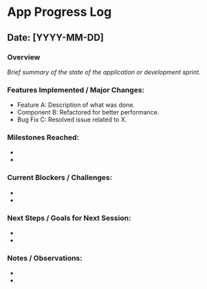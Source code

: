 # App Progress Log

## Date: [YYYY-MM-DD]

### Overview
_Brief summary of the state of the application or development sprint._

### Features Implemented / Major Changes:
- Feature A: Description of what was done.
- Component B: Refactored for better performance.
- Bug Fix C: Resolved issue related to X.

### Milestones Reached:
-
-

### Current Blockers / Challenges:
-
-

### Next Steps / Goals for Next Session:
-
-

### Notes / Observations:
-
-
